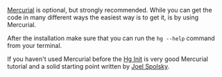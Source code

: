 [Mercurial](http://mercurial.selenic.com/) is optional, but strongly recommended. While you can get the code in many different ways the easiest way is to get it, is by using Mercurial.

After the installation make sure that you can run the `hg --help` command from your terminal.

If you haven't used Mercurial before the [Hg Init](http://hginit.com/) is very good Mercurial tutorial and a solid starting point written by [Joel Spolsky](http://www.joelonsoftware.com/AboutMe.html).
